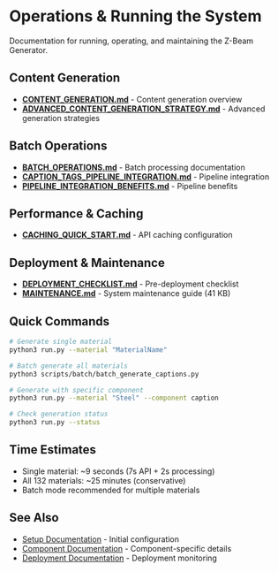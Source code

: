 # Operations & Running the System

Documentation for running, operating, and maintaining the Z-Beam Generator.

## Content Generation

- **[CONTENT_GENERATION.md](CONTENT_GENERATION.md)** - Content generation overview
- **[ADVANCED_CONTENT_GENERATION_STRATEGY.md](ADVANCED_CONTENT_GENERATION_STRATEGY.md)** - Advanced generation strategies

## Batch Operations

- **[BATCH_OPERATIONS.md](BATCH_OPERATIONS.md)** - Batch processing documentation
- **[CAPTION_TAGS_PIPELINE_INTEGRATION.md](CAPTION_TAGS_PIPELINE_INTEGRATION.md)** - Pipeline integration
- **[PIPELINE_INTEGRATION_BENEFITS.md](PIPELINE_INTEGRATION_BENEFITS.md)** - Pipeline benefits

## Performance & Caching

- **[CACHING_QUICK_START.md](CACHING_QUICK_START.md)** - API caching configuration

## Deployment & Maintenance

- **[DEPLOYMENT_CHECKLIST.md](DEPLOYMENT_CHECKLIST.md)** - Pre-deployment checklist
- **[MAINTENANCE.md](MAINTENANCE.md)** - System maintenance guide (41 KB)

## Quick Commands

```bash
# Generate single material
python3 run.py --material "MaterialName"

# Batch generate all materials
python3 scripts/batch/batch_generate_captions.py

# Generate with specific component
python3 run.py --material "Steel" --component caption

# Check generation status
python3 run.py --status
```

## Time Estimates

- Single material: ~9 seconds (7s API + 2s processing)
- All 132 materials: ~25 minutes (conservative)
- Batch mode recommended for multiple materials

## See Also

- [Setup Documentation](../setup/) - Initial configuration
- [Component Documentation](../components/) - Component-specific details
- [Deployment Documentation](../deployment/) - Deployment monitoring
